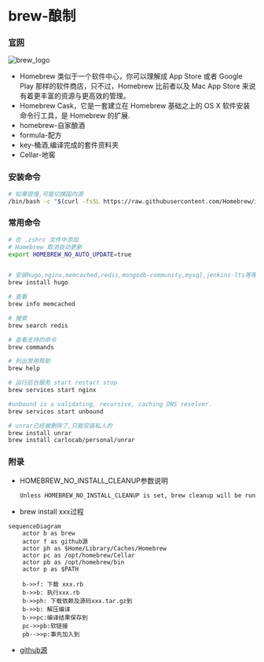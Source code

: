 # brew-酿制

### [官网](https://brew.sh/)

![brew_logo](webp/brew/brew_logo.webp  "brew_logo")

* Homebrew 类似于一个软件中心，你可以理解成 App Store 或者 Google Play 那样的软件商店，只不过，Homebrew 比前者以及 Mac App Store 来说有着更丰富的资源与更高效的管理。
* Homebrew Cask，它是一套建立在 Homebrew 基础之上的 OS X 软件安装命令行工具，是 Homebrew 的扩展.
* homebrew-自家酿酒
* formula-配方
* key-桶酒,编译完成的套件资料夹
* Cellar-地窖

### 安装命令

```sh
# 如果很慢,可能切换国内源
/bin/bash -c "$(curl -fsSL https://raw.githubusercontent.com/Homebrew/install/HEAD/install.sh)"
```

### 常用命令

```sh
# 在 .zshrc 文件中添加
# Homebrew 取消自动更新
export HOMEBREW_NO_AUTO_UPDATE=true


# 安装hugo,nginx,memcached,redis,mongodb-community,mysql,jenkins-lts等等
brew install hugo

# 查看
brew info memcached

# 搜索
brew search redis

# 查看支持的命令
brew commands 

# 列出常用帮助
brew help

# 运行后台服务 start restart stop
brew services start nginx

#unbound is a validating, recursive, caching DNS resolver.
brew services start unbound

# unrar已经被删除了,只能安装私人的
brew install unrar
brew install carlocab/personal/unrar
```

### 附录

* HOMEBREW_NO_INSTALL_CLEANUP参数说明

    ```sh
    Unless HOMEBREW_NO_INSTALL_CLEANUP is set, brew cleanup will be run for the installed formulae or, every 30 days, for all formulae
    ```

* brew install xxx过程

```mermaid
sequenceDiagram
    actor b as brew
    actor f as github源
    actor ph as $Home/Library/Caches/Homebrew
    actor pc as /opt/homebrew/Cellar
    actor pb as /opt/homebrew/bin
    actor p as $PATH

    b->>f: 下载 xxx.rb
    b->>b: 执行xxx.rb
    b->>ph: 下载依赖及源码xxx.tar.gz到
    b->>b: 解压编译
    b->>pc:编译结果保存到
    pc->>pb:软链接
    pb-->>p:事先加入到

```

* [github源](https://github.com/Homebrew/homebrew-core/tree/master/Formula)
